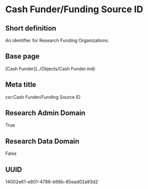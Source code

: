 # Cash Funder/Funding Source ID
## Short definition
An identifier for Research Funding Organizations.
## Base page
[Cash Funder](../Objects/Cash Funder.md)
## Meta title
csr:Cash Funder/Funding Source ID
## Research Admin Domain
True
## Research Data Domain
False
## UUID
14002e61-e801-4786-b68b-85ead02a93d2
